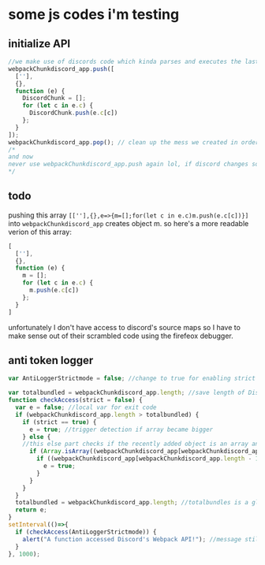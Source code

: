 # some js codes i'm testing

## initialize API
```js
//we make use of discords code which kinda parses and executes the last element of webpackChunkdiscord_app.
webpackChunkdiscord_app.push([
  [''],
  {},
  function (e) {
    DiscordChunk = [];
    for (let c in e.c) {
      DiscordChunk.push(e.c[c])
    };
  }
]);
webpackChunkdiscord_app.pop(); // clean up the mess we created in order to obtain the objects
/*
and now
never use webpackChunkdiscord_app.push again lol, if discord changes soemthing again (like on october 22nd, 2021), this is the only thing that need to be updated
*/
```
## todo
pushing this array `[[''],{},e=>{m=[];for(let c in e.c)m.push(e.c[c])}]` into `webpackChunkdiscord_app` creates object m.
so here's a more readable verion of this array:
```js
[
  [''],
  {},
  function (e) {
    m = [];
    for (let c in e.c) {
      m.push(e.c[c])
    };
  }
]
```
unfortunately I don't have access to discord's source maps so I have to make sense out of their scrambled code using the firefeox debugger.

## anti token logger

```js
var AntiLoggerStrictmode = false; //change to true for enabling strict mode (alert on every webpack update)

var totalbundled = webpackChunkdiscord_app.length; //save length of Discord's Webpack array globally scoped
function checkAccess(strict = false) {
  var e = false; //local var for exit code
  if (webpackChunkdiscord_app.length > totalbundled) {
    if (strict == true) {
      e = true; //trigger detection if array became bigger
    } else {
    //this else part checks if the recently added object is an array and contrains three objects. Most console hacks use this pushed array to access the webpack API
      if (Array.isArray((webpackChunkdiscord_app[webpackChunkdiscord_app.length - 1]))) {
        if ((webpackChunkdiscord_app[webpackChunkdiscord_app.length - 1].length == 3)) {
          e = true;
        }
      }
    }
  } 
  totalbundled = webpackChunkdiscord_app.length; //totalbundles is a global var. We reset it so that the user only gets notified once
  return e;
}
setInterval(()=>{
  if (checkAccess(AntiLoggerStrictmode)) {
    alert("A function accessed Discord's Webpack API!"); //message still a wip
  }
}, 1000);
```
